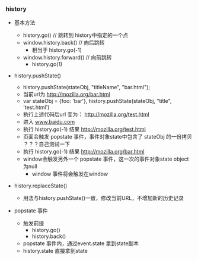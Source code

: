 ### history
+ 基本方法
    + history.go() // 跳转到 history中指定的一个点
    + window.history.back() // 向后跳转
        + 相当于 history.go(-1)
    + window.history.forward() // 向前跳转
        + history.go(1)
        
+ history.pushState()
    + history.pushState(stateObj, "titleName", "bar.html");
    + 当前url为 http://mozilla.org/bar.html
    + var stateObj = {foo: 'bar'}, history.pushState(stateObj, "title", 'test.html')
    + 执行上述代码后url 变为： http://mozilla.org/test.html
    + 进入 www.baidu.com
    + 执行 history.go(-1) 结果 http://mozilla.org/test.html
    + 页面会触发 popstate 事件，事件对象state中包含了 stateObj 的一份拷贝 ？？？自己测试一下
    + 执行 history.go(-1) 结果 http://mozilla.org/bar.html
    + window会触发另外一个 popstate 事件，这一次的事件对象state object为null
        + window 事件将会触发在window
+ history.replaceState()
    + 用法与history.pushState()一致，修改当前URL，不增加新的历史记录
    
+ popstate 事件
    + 触发前提
        + history.go()
        + history.back() 
    + popstate 事件内，通过event.state 拿到state副本
    + history.state 直接拿到state